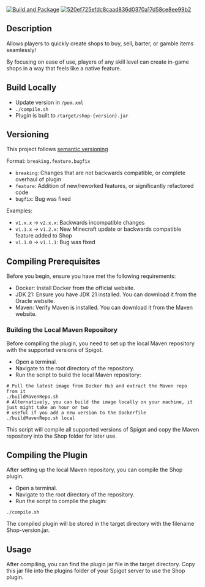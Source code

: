 [![Build and Package](https://github.com/snowgears/Shop/actions/workflows/build.yml/badge.svg)](https://github.com/snowgears/Shop/actions/workflows/build.yml)
[![520ef725efdc8caad836d0370a17d58ce8ee99b2](https://github.com/user-attachments/assets/075aaff3-2328-4672-89af-32bc86ec3fcd)](https://www.spigotmc.org/resources/shop-the-intuitive-shop-plugin.9628/)

## Description
Allows players to quickly create shops to buy, sell, barter, or gamble items seamlessly!

By focusing on ease of use, players of any skill level can create in-game shops in a way that feels like a native feature.

## Build Locally
* Update version in `/pom.xml`
* `./compile.sh`
* Plugin is built to `/target/shop-{version}.jar`

## Versioning
This project follows [semantic versioning](https://semver.org/)

Format: `breaking.feature.bugfix`
- `breaking`: Changes that are not backwards compatible, or complete overhaul of plugin
- `feature`: Addition of new/reworked features, or significantly refactored code
- `bugfix`: Bug was fixed

Examples:
- `v1.x.x` -> `v2.x.x`: Backwards incompatible changes
- `v1.1.x` -> `v1.2.x`: New Minecraft update or backwards compatible feature added to Shop
- `v1.1.0` -> `v1.1.1`: Bug was fixed

## Compiling Prerequisites
Before you begin, ensure you have met the following requirements:

- Docker: Install Docker from the official website.
- JDK 21: Ensure you have JDK 21 installed. You can download it from the Oracle website.
- Maven: Verify Maven is installed. You can download it from the Maven website.

### Building the Local Maven Repository
Before compiling the plugin, you need to set up the local Maven repository with the supported versions of Spigot.

- Open a terminal.
- Navigate to the root directory of the repository.
- Run the script to build the local Maven repository:
```shell
# Pull the latest image from Docker Hub and extract the Maven repo from it
./buildMavenRepo.sh
# Alternatively, you can build the image locally on your machine, it just might take an hour or two
# useful if you add a new version to the Dockerfile
./buildMavenRepo.sh local
```

This script will compile all supported versions of Spigot and copy the Maven repository into the Shop folder for later use.

## Compiling the Plugin
After setting up the local Maven repository, you can compile the Shop plugin.

- Open a terminal.
- Navigate to the root directory of the repository.
- Run the script to compile the plugin:
```shell
./compile.sh
```

The compiled plugin will be stored in the target directory with the filename Shop-version.jar.

## Usage
After compiling, you can find the plugin jar file in the target directory. Copy this jar file into the plugins folder of your Spigot server to use the Shop plugin.

